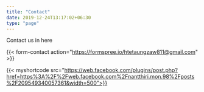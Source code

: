 ```yaml
---
title: "Contact"
date: 2019-12-24T13:17:02+06:30
type: "page"
---
```

Contact us in here

{{< form-contact action="https://formspree.io/htetaungzaw811@gmail.com" >}}

{{< myshortcode src="https://web.facebook.com/plugins/post.php?href=https%3A%2F%2Fweb.facebook.com%2Fnantthiri.mon.98%2Fposts%2F209549340057361&width=500">}}
